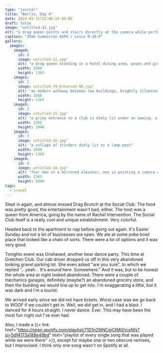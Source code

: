 ```yaml
---
type: "journal"
title: "Berlin, Day 4"
date: 2024-03-31T22:06:24-04:00
draft: false
image: "untitled-32.jpg"
alt: "a drag queen points and stairs directly at the camera while performing a song in a dining area"
caption: "35mm Summicron ASPH / Leica M-10-P"
gallery:
  images:
    image0:
      id: 0
      image: untitled-12.jpg"
      alt: "a drag queen standing in a hotel dining area, poses and gives a sassy look to the camera"
      width: 2048
      height: 1365
    image1:
      id: 1
      image: untitled-79-Enhanced-NR.jpg"
      alt: "an modern walkway between two buildings, brightly illuminated in pink with plants hanging from the ceiling"
      width: 2048
      height: 1365
    image2:
      id: 2
      image: untitled-15.jpg"
      alt: "a grimy entrance to a club is dimly lit under an awning. a shopping cart with some bottles sits beside a wooden wall"
      width: 1365
      height: 2048
    image3:
      id: 3
      image: untitled-16.jpg"
      alt: "a collage of stickers dimly lit on a lamp post"
      width: 2048
      height: 1365
    image4:
      id: 4
      image: untitled-18.jpg"
      alt: "four men in a mirrored elevator, one is pointing a camera at themselves"
      width: 1365
      height: 2048
tags:
  - travel
---
```


Slept in again, and almost missed Drag Brunch at the Social Club. The food was pretty good, the entertainment wasn't bad, either. The host was a queen from America, going by the name of Rachel Intervention. The Social Club itself is a really cool and unique establishment. Very colorful.

Headed back to the apartment to nap before going out again. It's Easter Sunday and not a lot of businesses are open. We ate at some poke bowl place that looked like a chain of sorts. There were a lot of options and it was very good.

Tonights event was Unshaved, another bear dance party. This time at Gretchen Club. Our cab driver dropped us off in this very abandoned looking gravel parking lot. She even asked "are you sure", to which we replied "...yeah... It's around here. Somewhere." And it was, but to be honest the whole area at night looked abandoned. There were a couple of mechanics garages, definitely (maybe?) an abandoned grocery store, and then the building we would line up to get into. I'm exaggerating a little, but it was dark and I'm a tourist.

We arrived early since we did not have tickets. Worst case was we go back to WOOF if we couldn't get in. Well, we did get in, and I had a blast. I danced for 4 hours straight. I never dance. Ever. This may have been the most fun night out I've ever had.

Also, I made a {{< link href="https://open.spotify.com/playlist/71D1n29INCejCtMGhcxNfs?si=5df4173a188e49bd" text="playlist of every single song that was played while we were there" >}}, except for maybe one or two obscure remixes, but I improvised. I think only one song wasn't on Spotify at all.
